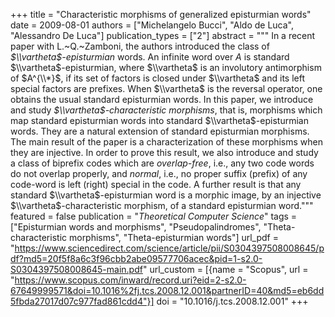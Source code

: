 +++
title = "Characteristic morphisms of generalized episturmian words"
date = 2009-08-01
authors = ["Michelangelo Bucci", "Aldo de Luca", "Alessandro De Luca"]
publication_types = ["2"]
abstract = """
In a recent paper with L.~Q.~Zamboni, the authors introduced the class of
*$\\vartheta$-episturmian* words. An infinite word over $A$ is standard
$\\vartheta$-episturmian, where $\\vartheta$ is an involutory antimorphism of
$A^{\\*}$, if its set of factors is closed under $\\vartheta$ and its left special
factors are prefixes. When $\\vartheta$ is the reversal operator, one obtains
the usual standard episturmian words.  In this paper, we introduce and study
*$\\vartheta$-characteristic morphisms*, that is, morphisms which map standard
episturmian words into standard $\\vartheta$-episturmian words. They are a natural
extension of standard episturmian morphisms. The main result of the paper is
a characterization of these morphisms when they are injective. In order to
prove this result, we also introduce and study a class of biprefix codes
which are *overlap-free*, i.e., any two code words do not overlap
properly, and *normal*, i.e., no proper suffix (prefix) of any
code-word is left (right) special in the code.  A further result is that any
standard $\\vartheta$-episturmian word is a morphic image, by an injective
$\\vartheta$-characteristic morphism, of a standard episturmian word."""
featured = false
publication = "*Theoretical Computer Science*"
tags = ["Episturmian words and morphisms", "Pseudopalindromes", "Theta-characteristic morphisms", "Theta-episturmian words"]
url_pdf = "https://www.sciencedirect.com/science/article/pii/S0304397508008645/pdf?md5=20f5f8a6c3f96cbb2abe09577706acec&pid=1-s2.0-S0304397508008645-main.pdf"
url_custom = [{name = "Scopus", url = "https://www.scopus.com/inward/record.uri?eid=2-s2.0-67649999571&doi=10.1016%2fj.tcs.2008.12.001&partnerID=40&md5=eb6dd5fbda27017d07c977fad861cdd4"}]
doi = "10.1016/j.tcs.2008.12.001"
+++
